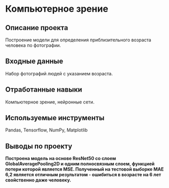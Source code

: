 #  Компьютерное зрение
## Описание проекта
Построение модели для определения приблизительного возраста человека по фотографии.
## Входные данные
Набор фотографий людей с указанием возраста.
## Отработанные навыки
Компьютерное зрение, нейронные сети.
## Используемые инструменты
Pandas, Tensorflow, NumPy, Matplotlib
## Выводы по проекту
**Построена модель на основе ResNet50 со слоем GlobalAveragePooling2D и одним полносвязным слоем, функцией потери которой является MSE.
Полученный на тестовой выборке MAE 6,2 является отличным результатом - ошибиться в возрасте на 6 лет свойственно даже человеку.**